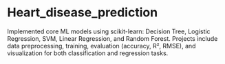 # Heart_disease_prediction
Implemented core ML models using scikit-learn: Decision Tree, Logistic Regression, SVM, Linear Regression, and Random Forest. Projects include data preprocessing, training, evaluation (accuracy, R², RMSE), and visualization for both classification and regression tasks.
